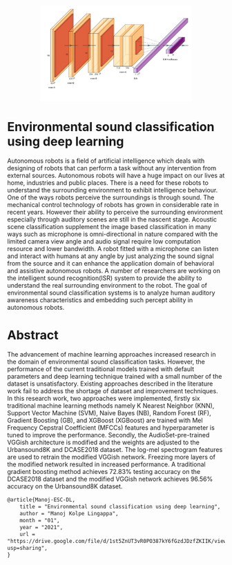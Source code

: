 <div align="center">
	<img src="https://github.com/Manojkl/Environmental-sound-classification-using-deep-learning/blob/master/VGGish_new.png" width="70%" height="70%">
</div>

# Environmental sound classification using deep learning

Autonomous robots is a field of artificial intelligence which deals with designing of robots that can perform a task without any intervention from external sources. Autonomous robots will have a huge impact on our lives at home, industries and public places. There is a need for these robots to understand the surrounding environment to exhibit intelligence behaviour. One of the ways robots perceive the surroundings is through sound. The mechanical control technology of robots has grown in considerable rate in recent years. However their ability to perceive the surrounding environment especially through auditory scenes are still in the nascent stage. Acoustic scene classification supplement the image based classification in
many ways such as microphone is omni-directional in nature compared with the limited camera view angle and audio signal require low computation resource and lower bandwidth. A robot fitted with a microphone can listen and interact with humans at any angle by just analyzing the sound signal from the source and it can enhance the application domain of behavioral and assistive autonomous robots. A number of researchers are working on the intelligent sound recognition(ISR) system to provide the ability to understand the real surrounding environment to the robot. The goal of environmental sound classification systems is to analyze human auditory awareness characteristics and embedding such percept ability in autonomous robots.  

# Abstract
 
The advancement of machine learning approaches increased research in the domain of environmental sound classification tasks. However, the performance of the current traditional models trained with default parameters and deep learning technique trained with a small number of the dataset is unsatisfactory. Existing approaches described in the literature work fail to address the shortage of dataset and improvement techniques. In this research work, two approaches were implemented, firstly six traditional machine learning methods namely K Nearest Neighbor (KNN), Support Vector Machine (SVM), Naive Bayes (NB), Random Forest (RF), Gradient Boosting (GB), and XGBoost (XGBoost) are trained with Mel Frequency Cepstral Coefficient (MFCCs) features and hyperparameter is tuned to improve the performance. Secondly, the AudioSet-pre-trained VGGish architecture is modified and the weights are adjusted to the Urbansound8K and DCASE2018 dataset. The log-mel spectrogram features are used to retrain the modified VGGish network. Freezing more layers of the modified network resulted in increased performance. A traditional gradient boosting method achieves 72.83% testing accuracy on the DCASE2018 dataset and the modified VGGish network achieves 96.56% accuracy on the Urbansound8K dataset.

``` 
@article{Manoj-ESC-DL,
    title = "Environmental sound classification using deep learning",
    author = "Manoj Kolpe Lingappa", 
    month = "01",
    year = "2021",
    url = "https://drive.google.com/file/d/1st5ZnUT3vR0PO387kY6fGzdJDzfZKIIK/view?usp=sharing",
}
``` 
